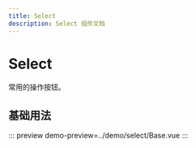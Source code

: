 ```yaml
---
title: Select
description: Select 组件文档
---
```


# Select 

常用的操作按钮。

## 基础用法
::: preview
demo-preview=../demo/select/Base.vue
:::
